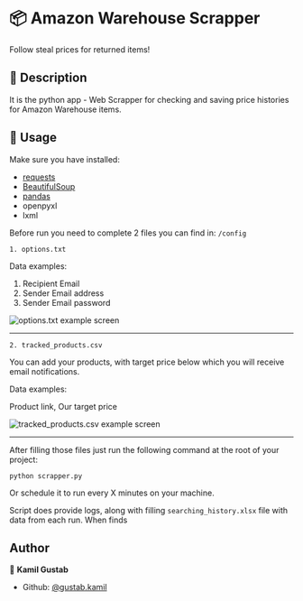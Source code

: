 # :package: Amazon Warehouse Scrapper
Follow steal prices for returned items!
## :book: Description
It is the python app - Web Scrapper for checking and saving price histories for Amazon Warehouse items.
## 🚀 Usage
Make sure you have installed:
* [requests](https://pypi.org/project/requests)
* [BeautifulSoup](https://pypi.org/project/BeautifulSoup)
* [pandas](https://pypi.org/project/pandas)
* openpyxl
* lxml

Before run you need to complete 2 files you can find in: `/config`

`1. options.txt`

Data examples:

1. Recipient Email
2. Sender Email address
3. Sender Email password

![options.txt example screen](https://i.imgur.com/YR5KSeG.png)

---
`2. tracked_products.csv`

You can add your products, with target price below which you will receive email notifications.

Data examples:

Product link, Our target price

![tracked_products.csv example screen](https://i.imgur.com/Vdin40U.png)

---
After filling those files just run the following command at the root of your project:
```
python scrapper.py
```
Or schedule it to run every X minutes on your machine.

Script does provide logs, along with filling `searching_history.xlsx` file with data from each run.
When finds

## Author

👤 **Kamil Gustab**

- Github: [@gustab.kamil](https://gitlab.com/gustab.kamil)
